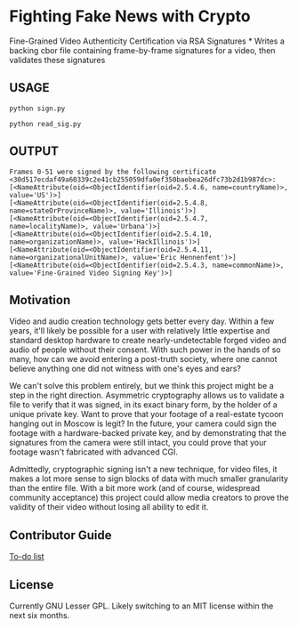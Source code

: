 # Fighting Fake News with Crypto

Fine-Grained Video Authenticity Certification via RSA Signatures
    * Writes a backing cbor file containing frame-by-frame signatures for a video, then validates these signatures

## USAGE
  `python sign.py`

  `python read_sig.py`


## OUTPUT

    Frames 0-51 were signed by the following certificate <30d517ecdaf49a60339c2e41cb255059dfa0ef350baebea26dfc73b2d1b987dc>:
    [<NameAttribute(oid=<ObjectIdentifier(oid=2.5.4.6, name=countryName)>, value='US')>]
    [<NameAttribute(oid=<ObjectIdentifier(oid=2.5.4.8, name=stateOrProvinceName)>, value='Illinois')>]
    [<NameAttribute(oid=<ObjectIdentifier(oid=2.5.4.7, name=localityName)>, value='Urbana')>]
    [<NameAttribute(oid=<ObjectIdentifier(oid=2.5.4.10, name=organizationName)>, value='HackIllinois')>]
    [<NameAttribute(oid=<ObjectIdentifier(oid=2.5.4.11, name=organizationalUnitName)>, value='Eric Hennenfent')>]
    [<NameAttribute(oid=<ObjectIdentifier(oid=2.5.4.3, name=commonName)>, value='Fine-Grained Video Signing Key')>]

## Motivation

Video and audio creation technology gets better every day. Within a few years, it'll likely be possible for a user with relatively little expertise and standard desktop hardware to create nearly-undetectable forged video and audio of people without their consent. With such power in the hands of so many, how can we avoid entering a post-truth society, where one cannot believe anything one did not witness with one's eyes and ears?

We can't solve this problem entirely, but we think this project might be a step in the right direction. Asymmetric cryptography allows us to validate a file to verify that it was signed, in its exact binary form, by the holder of a unique private key. Want to prove that your footage of a real-estate tycoon hanging out in Moscow is legit? In the future, your camera could sign the footage with a hardware-backed private key, and by demonstrating that the signatures from the camera were still intact, you could prove that your footage wasn't fabricated with advanced CGI.

Admittedly, cryptographic signing isn't a new technique, for video files, it makes a lot more sense to sign blocks of data with much smaller granularity than the entire file. With a bit more work (and of course, widespread community acceptance) this project could allow media creators to prove the validity of their video without losing all ability to edit it.

## Contributor Guide
[To-do list](https://github.com/ehennenfent/fgsigning/blob/master/CONTRIBUTING.md)

## License
Currently GNU Lesser GPL. Likely switching to an MIT license within the next six months.
